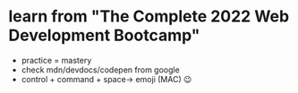 # learn from "The Complete 2022 Web Development Bootcamp"

- practice = mastery
- check mdn/devdocs/codepen from google
- control + command + space-> emoji (MAC) 😉
